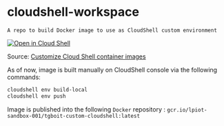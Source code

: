 # cloudshell-workspace
    A repo to build Docker image to use as CloudShell custom environment  

[![Open in Cloud Shell](https://gstatic.com/cloudssh/images/open-btn.svg)](https://shell.cloud.google.com/cloudshell/editor?cloudshell_git_repo=https://github.com/theGarageBandOfIT/cloudshell-workspace.git&cloudshell_image=gcr.io/lpiot-sandbox-001/tgboit-custom-cloudshell:latest)

Source: [Customize Cloud Shell container images](https://cloud.google.com/shell/docs/customizing-container-image)  

As of now, image is built manually on CloudShell console via the following commands:

```bash
cloudshell env build-local
cloudshell env push
```

Image is published into the following `Docker` repository : `gcr.io/lpiot-sandbox-001/tgboit-custom-cloudshell:latest`
